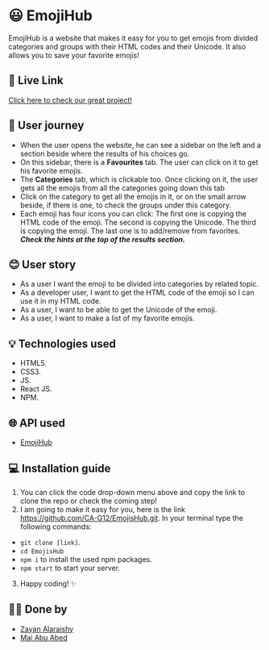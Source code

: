 # 😃 EmojiHub
EmojiHub is a website that makes it easy for you to get emojis from divided categories and groups with their HTML codes and their Unicode. It also allows you to save your favorite emojis!

## 🚀 Live Link

[Click here to check our great project!](https://ca-g12.github.io/EmojisHub/)

## 👤 User journey
- When the user opens the website, he can see a sidebar on the left and a section beside where the results of his choices go.
- On this sidebar, there is a **Favourites** tab. The user can click on it to get his favorite emojis.
- The **Categories** tab, which is clickable too. Once clicking on it, the user gets all the emojis from all the categories going down this tab
- Click on the category to get all the emojis in it, or on the small arrow beside, if there is one, to check the groups under this category.
- Each emoji has four icons you can click: 
The first one is copying the HTML code of the emoji.
The second is copying the Unicode.
The third is copying the emoji.
The last one is to add/remove from favorites.
***Check the hints at the top of the results section.***

## 😊 User story
- As a user I want the emoji to be divided into categories by related topic. 
- As a developer user, I want to get the HTML code of the emoji so I can use it in my HTML code.
- As a user, I want to be able to get the Unicode of the emoji. 
- As a user, I want to make a list of my favorite emojis.

## 💡 Technologies used

-  HTML5.
-  CSS3.
-  JS.
-  React JS.
-  NPM.
## 🌐 API used
- [EmojiHub](https://github.com/cheatsnake/emojihub)

## 💻 Installation guide

1. You can click the code drop-down menu above and copy the link to clone the repo or check the coming step!
2. I am going to make it easy for you, here is the link https://github.com/CA-G12/EmojisHub.git. In your terminal type the following commands:
* `git clone [link]`.
* `cd EmojisHub`
* `npm i` to install the used npm packages.
* `npm start` to start your server.
3. Happy coding! ✨

## 🐱‍💻 Done by
- [Zayan Alaraishy](https://github.com/Zayan-Alaraishy)
- [Mai Abu Abed](https://github.com/mai-mohammed)
